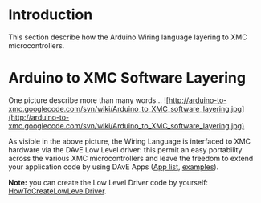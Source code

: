 # Introduction #

This section describe how the Arduino Wiring language layering to XMC microcontrollers.


# Arduino to XMC Software Layering #

One picture describe more than many words...
![http://arduino-to-xmc.googlecode.com/svn/wiki/Arduino_to_XMC_software_layering.jpg](http://arduino-to-xmc.googlecode.com/svn/wiki/Arduino_to_XMC_software_layering.jpg)

As visible in the above picture, the Wiring Language is interfaced to XMC hardware via the DAvE Low Level driver: this permit an easy portability across the various XMC microcontrollers and leave the freedom to extend your application code by using DAvE Apps ([App list](http://www.infineon.com/dgdl/ListofDAVE_Apps_v1.0.62.xls?folderId=db3a3043134dde6001134ef5f8ff0281&fileId=db3a304342371bb0014237c47c1d0023&ack=t), [examples](http://www.infineon.com/cms/en/product/promopages/aim-mc/dave_downloads.html)).

**Note:** you can create the Low Level Driver code by yourself: [HowToCreateLowLevelDriver](http://code.google.com/p/arduino-to-xmc/wiki/HowToCreateLowLevelDriver_XMC1300).
